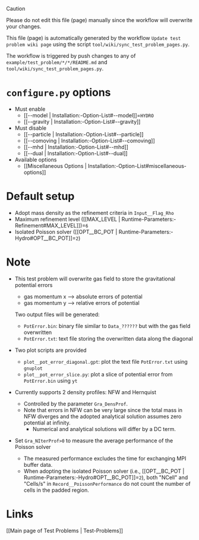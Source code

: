 > [!CAUTION]
> Please do not edit this file (page) manually since the workflow will overwrite your changes.
>
> This file (page) is automatically generated by the workflow `Update test problem wiki page` using the script `tool/wiki/sync_test_problem_pages.py`.
>
> The workflow is triggered by push changes to any of `example/test_problem/*/*/README.md` and `tool/wiki/sync_test_problem_pages.py`.


# `configure.py` options
- Must enable
   - [[--model | Installation:-Option-List#--model]]=`HYDRO`
   - [[--gravity | Installation:-Option-List#--gravity]]
- Must disable
   - [[--particle | Installation:-Option-List#--particle]]
   - [[--comoving | Installation:-Option-List#--comoving]]
   - [[--mhd | Installation:-Option-List#--mhd]]
   - [[--dual | Installation:-Option-List#--dual]]
- Available options
   - [[Miscellaneous Options | Installation:-Option-List#miscellaneous-options]]


# Default setup
- Adopt mass density as the refinement criteria in `Input__Flag_Rho`
- Maximum refinement level ([[MAX_LEVEL | Runtime-Parameters:-Refinement#MAX_LEVEL]])=`6`
- Isolated Poisson solver ([[OPT__BC_POT | Runtime-Parameters:-Hydro#OPT__BC_POT]]=`2`)


# Note
- This test problem will overwrite gas field to store the gravitational potential errors
   - gas momentum x --> absolute errors of potential
   - gas momentum y --> relative errors of potential

   Two output files will be generated:
   - `PotError.bin`: binary file similar to `Data_??????` but with the gas field overwritten
   - `PotError.txt`: text   file storing the overwritten data along the diagonal

- Two plot scripts are provided
   - `plot__pot_error_diagonal.gpt`: plot the text file `PotError.txt` using `gnuplot`
   - `plot__pot_error_slice.py`: plot a slice of potential error from `PotError.bin` using `yt`

- Currently supports 2 density profiles: NFW and Hernquist
   - Controlled by the parameter `Gra_DensProf`.
   - Note that errors in NFW can be very large since the total mass in NFW diverges and the adopted analytical
     solution assumes zero potential at infinity.
      - Numerical and analytical solutions will differ by a DC term.

- Set `Gra_NIterProf>0` to measure the average performance of the Poisson solver
   - The measured performance excludes the time for exchanging MPI buffer data.
   - When adopting the isolated Poisson solver (i.e., [[OPT__BC_POT | Runtime-Parameters:-Hydro#OPT__BC_POT]]=`2`), both "NCell" and "Cells/s"
     in `Record__PoissonPerformance` do not count the number of cells in the padded region.

# Links
[[Main page of Test Problems | Test-Problems]]

